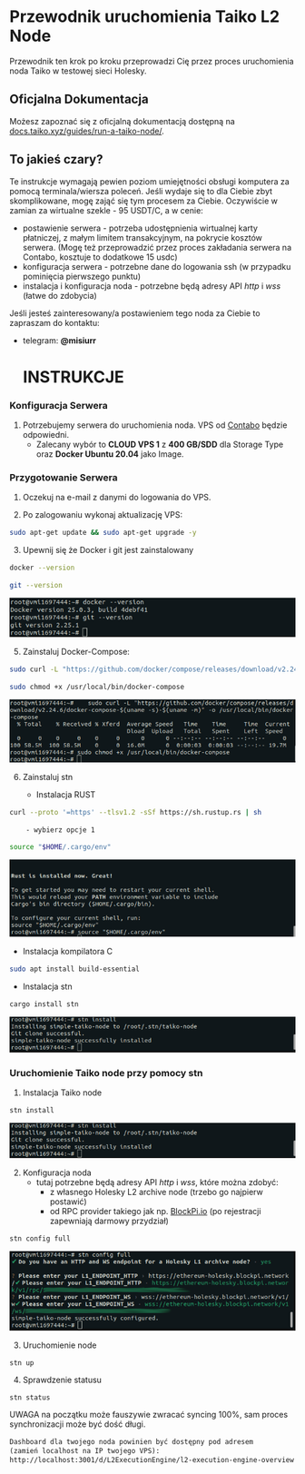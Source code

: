 # Przewodnik uruchomienia Taiko L2 Node

Przewodnik ten krok po kroku przeprowadzi Cię przez proces uruchomienia noda Taiko w testowej sieci Holesky.

## Oficjalna Dokumentacja

Możesz zapoznać się z oficjalną dokumentacją dostępną na [docs.taiko.xyz/guides/run-a-taiko-node/](https://docs.taiko.xyz/guides/run-a-taiko-node/).


## To jakieś czary?

Te instrukcje wymagają pewien poziom umiejętności obsługi komputera za pomocą terminala/wiersza poleceń. Jeśli wydaje się to dla Ciebie zbyt skomplikowane, mogę zająć się tym procesem za Ciebie. Oczywiście w zamian za wirtualne szekle - 95 USDT/C, a w cenie:

- postawienie serwera - potrzeba udostępnienia wirtualnej karty płatniczej, z małym limitem transakcyjnym, na pokrycie kosztów serwera. (Mogę też przeprowadzić przez proces zakładania serwera na Contabo, kosztuje to dodatkowe 15 usdc)  
- konfiguracja serwera - potrzebne dane do logowania ssh (w przypadku pominięcia pierwszego punktu)
- instalacja i konfiguracja noda - potrzebne będą adresy API *http* i *wss* (łatwe do zdobycia)

Jeśli jesteś zainteresowany/a postawieniem tego noda za Ciebie to zapraszam do kontaktu: 
- telegram: **@misiurr**

  # INSTRUKCJE

### Konfiguracja Serwera

1. Potrzebujemy serwera do uruchomienia noda. VPS od [Contabo](https://contabo.com/en/vps/) będzie odpowiedni.
   - Zalecany wybór to **CLOUD VPS 1** z **400 GB/SDD** dla Storage Type oraz **Docker Ubuntu 20.04** jako Image.

### Przygotowanie Serwera

1. Oczekuj na e-mail z danymi do logowania do VPS.

2. Po zalogowaniu wykonaj aktualizację VPS:

```bash
sudo apt-get update && sudo apt-get upgrade -y
```

3. Upewnij się że Docker i git jest zainstalowany

```bash
docker --version
```

```bash
git --version
```
![Alt text](taiko_images/taiko_1.png)

5. Zainstaluj Docker-Compose:

```bash
sudo curl -L "https://github.com/docker/compose/releases/download/v2.24.6/docker-compose-$(uname -s)-$(uname -m)" -o /usr/local/bin/docker-compose
```
   
```bash
sudo chmod +x /usr/local/bin/docker-compose
```
![Alt text](taiko_images/takio_2.png)

6. Zainstaluj stn

   - Instalacja RUST
```bash
curl --proto '=https' --tlsv1.2 -sSf https://sh.rustup.rs | sh
```
		- wybierz opcje 1

```bash
source "$HOME/.cargo/env"
```

![Alt text](taiko_images/taiko_3.png)

  - Instalacja kompilatora C

```bash
sudo apt install build-essential
```

  - Instalacja stn  

```bash
cargo install stn
```

![Alt text](taiko_images/taiko_4.png)

### Uruchomienie Taiko node przy pomocy stn

1. Instalacja Taiko node

```bash
stn install
```

![Alt text](taiko_images/taiko_5.png)


2. Konfiguracja noda
   - tutaj potrzebne będą adresy API *http* i *wss*, które można zdobyć:
     - z własnego Holesky L2 archive node (trzebo go najpierw postawić)
     - od RPC provider takiego jak np. [BlockPi.io](https://blockpi.io/) (po rejestracji zapewniają darmowy przydział)
    
```bash
stn config full
```

![Alt text](taiko_images/taiko_6.png)

3. Uruchomienie node

```
stn up
```

4. Sprawdzenie statusu
```
stn status
```
UWAGA na początku może fauszywie zwracać syncing 100%, sam proces synchronizacji może być dość długi.

	Dashboard dla twojego noda powinien być dostępny pod adresem
	(zamień localhost na IP twojego VPS):
	http://localhost:3001/d/L2ExecutionEngine/l2-execution-engine-overview
